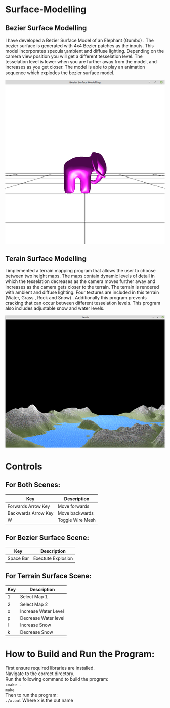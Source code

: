# Surface-Modelling

## Bezier Surface Modelling
I have developed a Bezier Surface Model of an Elephant (Gumbo) .
The bezier surface is generated with 4x4 Bezier patches as the inputs. This model incorporates
specular,ambient and diffuse lighting. Depending on the camera view position you will get a
different tesselation level. The tesselation level is lower when you are further away from the
model, and increases as you get closer. The model is able to play an animation sequence which
explodes the bezier surface model.

![scene](/images/bezier.png) 
  
## Terain Surface Modelling
I implemented a terrain mapping program that allows the user to
choose between two height maps. The maps contain dynamic levels of detail in which the
tesselation decreases as the camera moves further away and increases as the camera gets closer
to the terrain. The terrain is rendered with ambient and diffuse lighting. Four textures are
included in this terrain (Water, Grass , Rock and Snow) . Additionally this program prevents
cracking that can occur between different tesselation levels. This program also includes
adjustable snow and water levels.

![scene](/images/terrain.png) 

# Controls 
## For Both Scenes:
Key | Description
------------ | -------------
Forwards Arrow Key | Move forwards
Backwards Arrow Key | Move backwards
W | Toggle Wire Mesh

## For Bezier Surface Scene:
Key | Description
------------ | -------------
Space Bar | Exectute Explosion

## For Terrain Surface Scene:
Key | Description
------------ | -------------
1 | Select Map 1
2 | Select Map 2
o | Increase Water Level
p | Decrease Water level
l | Increase Snow
k | Decrease Snow

# How to Build and Run the Program:
First ensure required libraries are installed.\
Navigate to the correct directory.\
Run the following command to build the program:\
```cmake .``` \
```make``` \
Then to run the program:\
```./x.out``` 
Where x is the out name 

